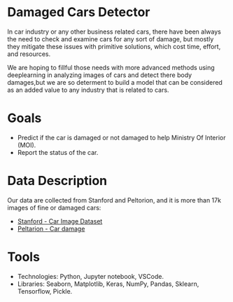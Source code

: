 # Damaged Cars Detector
In car industry or any other business related cars, there have been always the need to check and examine cars for any sort of damage, but mostly they mitigate these issues with primitive solutions, which cost time, effort, and resources. 

We are hoping to fillful those needs with more advanced methods using deeplearning in analyzing images of cars and detect there body damages,but we are so determent to build a model that can be considered as an added value to any industry that is related to cars.

# Goals
* Predict if the car is damaged or not damaged to help Ministry Of Interior (MOI).
* Report the status of the car.

# Data Description
Our data are collected from Stanford and Peltorion, and it is more than 17k images of fine or damaged cars:
 * [Stanford - Car Image Dataset](https://ai.stanford.edu/~jkrause/cars/car_dataset.html)
 * [Peltarion - Car damage](https://peltarion.com/knowledge-center/documentation/terms/dataset-licenses/car-damage)

# Tools
* Technologies: Python, Jupyter notebook, VSCode.
* Libraries: Seaborn, Matplotlib, Keras, NumPy, Pandas, Sklearn, Tensorflow, Pickle.
